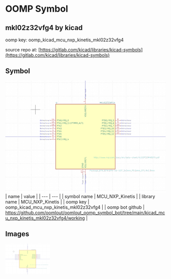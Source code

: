 # OOMP Symbol  
## mkl02z32vfg4  by kicad  
  
oomp key: oomp_kicad_mcu_nxp_kinetis_mkl02z32vfg4  
  
source repo at: [https://gitlab.com/kicad/libraries/kicad-symbols](https://gitlab.com/kicad/libraries/kicad-symbols)  
## Symbol  
  
[![working.png](working_600.png)](working.png)  
| name | value | 
| --- | --- | 
| symbol name | MCU_NXP_Kinetis | 
| library name | MCU_NXP_Kinetis | 
| oomp key | oomp_kicad_mcu_nxp_kinetis_mkl02z32vfg4 | 
| oomp bot github | https://github.com/oomlout/oomlout_oomp_symbol_bot/tree/main/kicad_mcu_nxp_kinetis_mkl02z32vfg4/working | 
## Images  
  
[![working.png](working_140.png)](working.png)  

